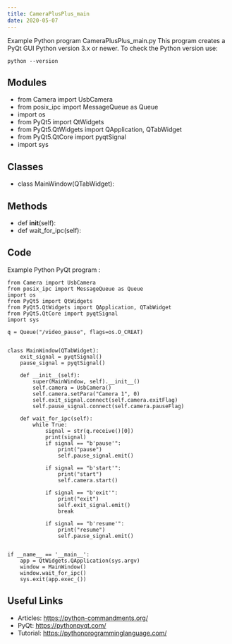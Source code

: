 ```yaml
---
title: CameraPlusPlus_main
date: 2020-05-07
---
```

Example Python program CameraPlusPlus_main.py
This program creates a PyQt GUI
Python version 3.x or newer.
To check the Python version use:

    python --version

## Modules

* from Camera import UsbCamera
* from posix_ipc import MessageQueue as Queue
* import os
* from PyQt5 import QtWidgets
* from PyQt5.QtWidgets import QApplication, QTabWidget
* from PyQt5.QtCore import pyqtSignal
* import sys

## Classes

* class MainWindow(QTabWidget):

## Methods

* def __init__(self):
* def wait_for_ipc(self):

## Code

Example Python PyQt program :

    from Camera import UsbCamera
    from posix_ipc import MessageQueue as Queue
    import os
    from PyQt5 import QtWidgets
    from PyQt5.QtWidgets import QApplication, QTabWidget
    from PyQt5.QtCore import pyqtSignal
    import sys
    
    q = Queue("/video_pause", flags=os.O_CREAT)
    
    
    class MainWindow(QTabWidget):
        exit_signal = pyqtSignal()
        pause_signal = pyqtSignal()
    
        def __init__(self):
            super(MainWindow, self).__init__()
            self.camera = UsbCamera()
            self.camera.setPara("Camera 1", 0)
            self.exit_signal.connect(self.camera.exitFlag)
            self.pause_signal.connect(self.camera.pauseFlag)
    
        def wait_for_ipc(self):
            while True:
                signal = str(q.receive()[0])
                print(signal)
                if signal == "b'pause'":
                    print("pause")
                    self.pause_signal.emit()
    
                if signal == "b'start'":
                    print("start")
                    self.camera.start()
    
                if signal == "b'exit'":
                    print("exit")
                    self.exit_signal.emit()
                    break
    
                if signal == "b'resume'":
                    print("resume")
                    self.pause_signal.emit()
    
    
    if __name__ == '__main__':
        app = QtWidgets.QApplication(sys.argv)
        window = MainWindow()
        window.wait_for_ipc()
        sys.exit(app.exec_())
    
    

## Useful Links

- Articles: https://python-commandments.org/
- PyQt: https://pythonpyqt.com/
- Tutorial: https://pythonprogramminglanguage.com/
